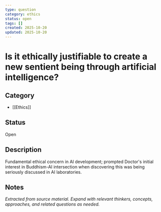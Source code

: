 ```yaml
---
type: question
category: ethics
status: open
tags: []
created: 2025-10-20
updated: 2025-10-20
---
```


# Is it ethically justifiable to create a new sentient being through artificial intelligence?

## Category

- [[Ethics]]

## Status

Open

## Description

Fundamental ethical concern in AI development; prompted Doctor's initial interest in Buddhism-AI intersection when discovering this was being seriously discussed in AI laboratories.

## Notes

*Extracted from source material. Expand with relevant thinkers, concepts, approaches, and related questions as needed.*
